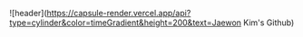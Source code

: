 <!-- Header -->
![header](https://capsule-render.vercel.app/api?type=cylinder&color=timeGradient&height=200&text=Jaewon Kim's Github)

<!--
**Jaewonkim1009/Jaewonkim1009** is a ✨ _special_ ✨ repository because its `README.md` (this file) appears on your GitHub profile.

Here are some ideas to get you started:

- 🔭 I’m currently working on ...
- 🌱 I’m currently learning ...
- 👯 I’m looking to collaborate on ...
- 🤔 I’m looking for help with ...
- 💬 Ask me about ...
- 📫 How to reach me: ...
- 😄 Pronouns: ...
- ⚡ Fun fact: ...
-->

